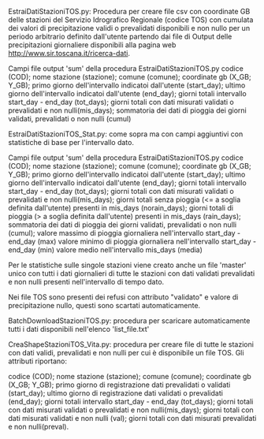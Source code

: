 EstraiDatiStazioniTOS.py: Procedura per creare file csv con coordinate GB delle stazioni del Servizio Idrografico Regionale (codice TOS) con cumulata dei valori di precipitazione validi o prevalidati disponibili e non nullo per un periodo arbitrario definito
dall'utente partendo dai file di Output delle precipitazioni giornaliere disponibili
alla pagina web http://www.sir.toscana.it/ricerca-dati.

Campi file output 'sum' della procedura EstraiDatiStazioniTOS.py
codice (COD);
nome stazione (stazione);
comune (comune);
coordinate gb (X_GB; Y_GB);
primo giorno dell'intervallo indicatoi dall'utente (start_day);
ultimo giorno dell'intervallo indicatoi dall'utente (end_day);
giorni totali intervallo start_day - end_day (tot_days);
giorni totali con dati misurati validati o prevalidati e non nulli(mis_days);
sommatoria dei dati di pioggia dei giorni validati, prevalidati o non nulli (cumul)

EstraiDatiStazioniTOS_Stat.py: come sopra ma con campi aggiuntivi con statistiche di base per l'intervallo dato.

Campi file output 'sum' della procedura EstraiDatiStazioniTOS.py
codice (COD);
nome stazione (stazione);
comune (comune);
coordinate gb (X_GB; Y_GB);
primo giorno dell'intervallo indicatoi dall'utente (start_day);
ultimo giorno dell'intervallo indicatoi dall'utente (end_day);
giorni totali intervallo start_day - end_day (tot_days);
giorni totali con dati misurati validati o prevalidati e non nulli(mis_days);
giorni totali senza pioggia (<= a soglia definita dall'utente) presenti in mis_days (norain_days); 
giorni totali di pioggia (> a soglia definita dall'utente) presenti in mis_days (rain_days); 
sommatoria dei dati di pioggia dei giorni validati, prevalidati o non nulli (cumul);
valore massimo di pioggia giornaliera nell'intervallo start_day - end_day (max)
valore minimo di pioggia giornaliera nell'intervallo start_day - end_day (min)
valore medio nell'intervallo mis_days (media)


Per le statistiche sulle singole stazioni viene creato anche un file 'master' unico con tutti i dati giornalieri di tutte le stazioni con dati validati prevalidati e non nulli presenti nell'intervallo di tempo dato. 

Nei file TOS sono presenti dei refusi con attributo "validato" e valore di precipitazione nullo, questi sono scartati automaticamente.

BatchDownloadStazioniTOS.py: procedura per scaricare automaticamente tutti i dati disponibili nell'elenco 'list_file.txt'

CreaShapeStazioniTOS_Vita.py: procedura per creare file di tutte le stazioni con dati validi, prevalidati e non nulli per cui è disponibile un file TOS. Gli attributi riportano: 

codice (COD);
nome stazione (stazione);
comune (comune);
coordinate gb (X_GB; Y_GB);
primo giorno di registrazione dati prevalidati o validati (start_day);
ultimo giorno di registrazione dati validati o prevalidati (end_day);
giorni totali intervallo start_day - end_day (tot_days);
giorni totali con dati misurati validati o prevalidati e non nulli(mis_days);
giorni totali con dati misurati validati e non nulli (val);
giorni totali con dati misurati prevalidati e non nulli(preval).
